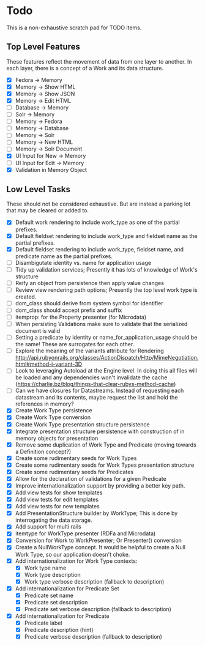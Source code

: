 # Todo

This is a non-exhaustive scratch pad for TODO items.

## Top Level Features

These features reflect the movement of data from one layer to another.
In each layer, there is a concept of a Work and its data structure.

- [x] Fedora -> Memory
- [x] Memory -> Show HTML
- [x] Memory -> Show JSON
- [x] Memory -> Edit HTML
- [ ] Database -> Memory
- [ ] Solr -> Memory
- [ ] Memory -> Fedora
- [ ] Memory -> Database
- [ ] Memory -> Solr
- [ ] Memory -> New HTML
- [ ] Memory -> Solr Document
- [X] UI Input for New -> Memory
- [ ] UI Input for Edit -> Memory
- [X] Validation in Memory Object

## Low Level Tasks

These should not be considered exhaustive.
But are instead a parking lot that may be cleared or added to.

- [X] Default work rendering to include work_type as one of the partial
      prefixes.
- [X] Default fieldset rendering to include work_type and fieldset name as the
      partial prefixes.
- [X] Default fieldset rendering to include work_type, fieldset name, and
      predicate name as the partial prefixes.
- [ ] Disambigutate identity vs. name for application usage
- [ ] Tidy up validation services; Presently it has lots of knowledge of Work's structure
- [ ] Reify an object from persistence then apply value changes
- [ ] Review view rendering path options; Presently the top level work type is created.
- [ ] dom_class should derive from system symbol for identifier
- [ ] dom_class should accept prefix and suffix
- [ ] itemprop: for the Property presenter (for Microdata)
- [ ] When persisting Validations make sure to validate that the serialized document is valid
- [ ] Setting a predicate by identity or name_for_application_usage should be the same! These are surrogates for each other.
- [ ] Explore the meaning of the variants attribute for Rendering http://api.rubyonrails.org/classes/ActionDispatch/Http/MimeNegotiation.html#method-i-variant-3D
- [ ] Look to leveraging Autoload at the Engine level. In doing this all files will be loaded and any dependencies won't invalidate the cache (https://charlie.bz/blog/things-that-clear-rubys-method-cache)
- [ ] Can we have closures for Datastreams. Instead of requesting each datastream and its contents, maybe request the list and hold the references in memory?
- [X] Create Work Type persistence
- [X] Create Work Type conversion
- [X] Create Work Type presentation structure persistence
- [X] Integrate presentation structure persistence with construction of in memory objects for presentation
- [X] Remove some duplication of Work Type and Predicate (moving towards a Definition concept?)
- [X] Create some rudimentary seeds for Work Types
- [X] Create some rudimentary seeds for Work Types presentation structure
- [X] Create some rudimentary seeds for Predicates
- [X] Allow for the declaration of validations for a given Predicate
- [X] Improve internationalization support by providing a better key path.
- [X] Add view tests for show templates
- [X] Add view tests for edit templates
- [X] Add view tests for new templates
- [X] Add PresentationStructure builder by WorkType; This is done by interrogating the
      data storage.
- [X] Add support for multi rails
- [X] itemtype for WorkType presenter (RDFa and Microdata)
- [X] Conversion for Work to WorkPresenter; Or Presenter() conversion
- [X] Create a NullWorkType concept.
      It would be helpful to create a Null Work Type, so our application doesn't choke.
- [X] Add internationalization for Work Type contexts:
  - [X] Work type name
  - [X] Work type description
  - [X] Work type verbose description (fallback to description)
- [X] Add internationalization for Predicate Set
  - [X] Predicate set name
  - [X] Predicate set description
  - [X] Predicate set verbose description (fallback to description)
- [X] Add internationalization for Predicate
  - [X] Predicate label
  - [X] Predicate description (hint)
  - [X] Predicate verbose description (fallback to description)